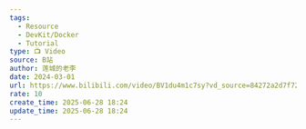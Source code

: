 ```yaml
---
tags:
  - Resource
  - DevKit/Docker
  - Tutorial
type: 📺 Video
source: B站
author: 莲城的老李
date: 2024-03-01
url: https://www.bilibili.com/video/BV1du4m1c7sy?vd_source=84272a2d7f72158b38778819be5bc6ad
rate: 10
create_time: 2025-06-28 18:24
update_time: 2025-06-28 18:24
---
```

